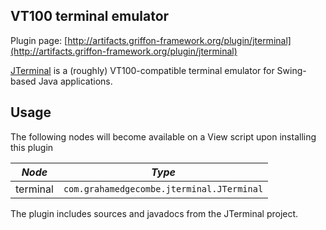 
VT100 terminal emulator
-----------------------

Plugin page: [http://artifacts.griffon-framework.org/plugin/jterminal](http://artifacts.griffon-framework.org/plugin/jterminal)


[JTerminal][1] is a (roughly) VT100-compatible terminal emulator for Swing-based Java applications.

Usage
-----

The following nodes will become available on a View script upon installing this plugin

| *Node*   | *Type*                                    |
| -------- | ----------------------------------------- |
| terminal | `com.grahamedgecombe.jterminal.JTerminal` |

The plugin includes sources and javadocs from the JTerminal project.

[1]: https://github.com/grahamedgecombe/jterminal

